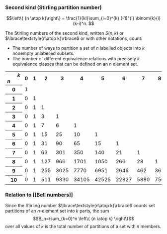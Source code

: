 ### Second kind (Stirling partition number)

$$\left\{ {n \atop k}\right\} = \frac{1}{k!}\sum_{i=0}^{k} (-1)^{i} \binom{k}{i} (k-i)^n.
$$

The Stirling numbers of the second kind, written $S(n,k)$ or $\lbrace\textstyle{n\atop k}\rbrace$ or with other notations, count: 

- The number of ways to partition a set of $n$ labelled objects into $k$ nonempty unlabelled subsets. 
- The number of different equivalence relations with precisely $k$ equivalence classes that can be defined on an $n$ element set.

<table><tbody><tr><th style="line-height:1.2;padding:0.1em 0.4em;"><div style="margin-left:2em;text-align:right"><i>k</i></div><div style="margin-right:2em;text-align:left"><i>n</i></div></th><th>0</th><th>1</th><th>2</th><th>3</th><th>4</th><th>5</th><th>6</th><th>7</th><th>8</th><th>9</th><th>10</th></tr><tr><th>0</th><td>1</td></tr><tr><th>1</th><td>0</td><td>1</td></tr><tr><th>2</th><td>0</td><td>1</td><td>1</td></tr><tr><th>3</th><td>0</td><td>1</td><td>3</td><td>1</td></tr><tr><th>4</th><td>0</td><td>1</td><td>7</td><td>6</td><td>1</td></tr><tr><th>5</th><td>0</td><td>1</td><td>15</td><td>25</td><td>10</td><td>1</td></tr><tr><th>6</th><td>0</td><td>1</td><td>31</td><td>90</td><td>65</td><td>15</td><td>1</td></tr><tr><th>7</th><td>0</td><td>1</td><td>63</td><td>301</td><td>350</td><td>140</td><td>21</td><td>1</td></tr><tr><th>8</th><td>0</td><td>1</td><td>127</td><td>966</td><td>1701</td><td>1050</td><td>266</td><td>28</td><td>1</td></tr><tr><th>9</th><td>0</td><td>1</td><td>255</td><td>3025</td><td>7770</td><td>6951</td><td>2646</td><td>462</td><td>36</td><td>1</td></tr><tr><th>10</th><td>0</td><td>1</td><td>511</td><td>9330</td><td>34105</td><td>42525</td><td>22827</td><td>5880</td><td>750</td><td>45</td><td>1</td></tr></tbody></table>

### Relation to [[Bell numbers]]
Since the Stirling number $\lbrace\textstyle{n\atop k}\rbrace$ counts set partitions of an $n$-element set into $k$ parts, the sum $$B_n=\sum_{k=0}^n \left\{ {n \atop k} \right\}$$ over all values of $k$ is the total number of partitions of a set with $n$ members. 
